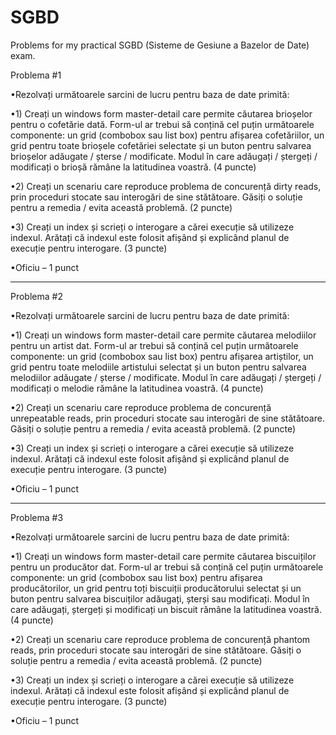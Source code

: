 # SGBD
Problems for my practical SGBD (Sisteme de Gesiune a Bazelor de Date) exam.

Problema #1

•Rezolvați următoarele sarcini de lucru pentru baza de date primită:

•1) Creați un windows form master-detail care permite căutarea brioșelor pentru o cofetărie dată. Form-ul ar trebui să conțină cel puțin următoarele componente: un grid (combobox sau list box) pentru afișarea cofetăriilor, un grid pentru toate brioșele cofetăriei selectate și un buton pentru salvarea brioșelor adăugate / șterse / modificate. Modul în care adăugați / ștergeți / modificați o brioșă rămâne la latitudinea voastră. (4 puncte) 

•2) Creați un scenariu care reproduce problema de concurență dirty reads, prin proceduri stocate sau interogări de sine stătătoare. Găsiți o soluție pentru a remedia / evita această problemă. (2 puncte) 

•3) Creați un index și scrieți o interogare a cărei execuție să utilizeze indexul. Arătați că indexul este folosit afișând și explicând planul de execuție pentru interogare. (3 puncte) 

•Oficiu – 1 punct

<hr>    

Problema #2

•Rezolvați următoarele sarcini de lucru pentru baza de date primită:

•1) Creați un windows form master-detail care permite căutarea melodiilor pentru un artist dat. Form-ul ar trebui să conțină cel puțin următoarele componente: un grid (combobox sau list box) pentru afișarea artiștilor, un grid pentru toate melodiile artistului selectat și un buton pentru salvarea melodiilor adăugate / șterse / modificate. Modul în care adăugați / ștergeți / modificați o melodie rămâne la latitudinea voastră. (4 puncte) 

•2) Creați un scenariu care reproduce problema de concurență unrepeatable reads, prin proceduri stocate sau interogări de sine stătătoare. Găsiți o soluție pentru a remedia / evita această problemă. (2 puncte) 

•3) Creați un index și scrieți o interogare a cărei execuție să utilizeze indexul. Arătați că indexul este folosit afișând și explicând planul de execuție pentru interogare. (3 puncte) 

•Oficiu – 1 punct

<hr>

Problema #3

•Rezolvați următoarele sarcini de lucru pentru baza de date primită:

•1) Creați un windows form master-detail care permite căutarea biscuiților pentru un producător dat. Form-ul ar trebui să conțină cel puțin următoarele componente: un grid (combobox sau list box) pentru afișarea producătorilor, un grid pentru toți biscuiții producătorului selectat și un buton pentru salvarea biscuiților adăugați, șterși sau modificați. Modul în care adăugați, ștergeți și modificați un biscuit rămâne la latitudinea voastră. (4 puncte) 

•2) Creați un scenariu care reproduce problema de concurență phantom reads, prin proceduri stocate sau interogări de sine stătătoare. Găsiți o soluție pentru a remedia / evita această problemă. (2 puncte) 

•3) Creați un index și scrieți o interogare a cărei execuție să utilizeze indexul. Arătați că indexul este folosit afișând și explicând planul de execuție pentru interogare. (3 puncte)  

•Oficiu – 1 punct
